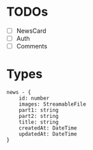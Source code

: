 # TODOs

- [ ] NewsCard
- [ ] Auth
- [ ] Comments

# Types
    news - {
        id: number
        images: StreamableFile
        part1: string
        part2: string
        title: string
        createdAt: DateTime
        updatedAt: DateTime
    }